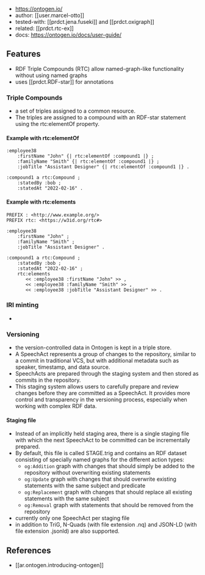 
- https://ontogen.io/
- author: [[user.marcel-otto]]
- tested-with: [[prdct.jena.fuseki]] and [[prdct.oxigraph]]
- related: [[prdct.rtc-ex]]
- docs: https://ontogen.io/docs/user-guide/

## Features

- RDF Triple Compounds (RTC) allow named-graph-like functionality without using named graphs
- uses [[prdct.RDF-star]] for annotations

### Triple Compounds

- a set of triples assigned to a common resource. 
- The triples are assigned to a compound with an RDF-star statement using the rtc:elementOf property.

#### Example with rtc:elementOf

```turtle
:employee38 
    :firstName "John" {| rtc:elementOf :compound1 |} ;
    :familyName "Smith" {| rtc:elementOf :compound1 |} ;
    :jobTitle "Assistant Designer" {| rtc:elementOf :compound1 |} .

:compound1 a rtc:Compound ;
    :statedBy :bob ; 
    :statedAt "2022-02-16" .
```

#### Example with rtc:elements

```turtle
PREFIX : <http://www.example.org/>
PREFIX rtc: <https://w3id.org/rtc#>
 
:employee38 
    :firstName "John" ;
    :familyName "Smith" ;
    :jobTitle "Assistant Designer" .

:compound1 a rtc:Compound ;
    :statedBy :bob ; 
    :statedAt "2022-02-16" ;
    rtc:elements        
       << :employee38 :firstName "John" >> ,
       << :employee38 :familyName "Smith" >> ,
       << :employee38 :jobTitle "Assistant Designer" >> .
```

### IRI minting

- 

### Versioning

- the version-controlled data in Ontogen is kept in a triple store.
- A SpeechAct represents a group of changes to the repository, similar to a commit in traditional VCS, but with additional metadata such as speaker, timestamp, and data source.
- SpeechActs are prepared through the staging system and then stored as commits in the repository.
- This staging system allows users to carefully prepare and review changes before they are committed as a SpeechAct. It provides more control and transparency in the versioning process, especially when working with complex RDF data.

#### Staging file

- Instead of an implicitly held staging area, there is a single staging file with which the next SpeechAct to be committed can be incrementally prepared. 
- By default, this file is called STAGE.trig and contains an RDF dataset consisting of specially named graphs for the different action types:
  -   `og:Addition` graph with changes that should simply be added to the repository without overwriting existing statements
  -   `og:Update` graph with changes that should overwrite existing statements with the same subject and predicate
  -   `og:Replacement` graph with changes that should replace all existing statements with the same subject
  -   `og:Removal` graph with statements that should be removed from the repository
-   currently only one SpeechAct per staging file
-   in addition to TriG, N-Quads (with file extension .nq) and JSON-LD (with file extension .jsonld) are also supported.


## References

- [[ar.ontogen.introducing-ontogen]] 